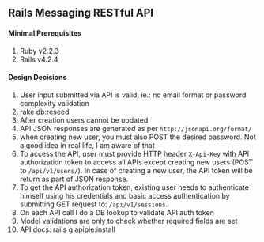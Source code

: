 ## Rails Messaging RESTful API

#### Minimal Prerequisites

1. Ruby v2.2.3
2. Rails v4.2.4


#### Design Decisions

1. User input submitted via API is valid, ie.: no email format or password complexity validation
2. rake db:reseed
3. After creation users cannot be updated
4. API JSON responses are generated as per `http://jsonapi.org/format/`
5. when creating new user, you must also POST the desired password. Not a good idea in real life, I am aware of that
6. To access the API, user must provide HTTP header `X-Api-Key` with API authorization token to access all APIs except 
creating new users (POST to `/api/v1/users/`). In case of creating a new user, the API token will be return as part of JSON response.
7. To get the API authorization token, existing user heeds to authenticate himself using his credentials and basic 
access authentication by submitting GET request to: `/api/v1/sessions`.
8. On each API call I do a DB lookup to validate API auth token
9. Model validations are only to check whether required fields are set
10. API docs: rails g apipie:install